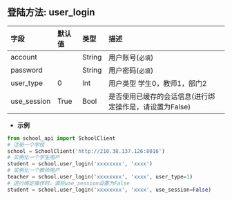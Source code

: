 ## 登陆方法: user_login

| 字段       | 默认值   |类型       |  描述       |
| :--------  | :-----  | :-----    | :----      |
| account    |         | String    | 用户账号(`必填`) |
| password   |         | String    | 用户密码(`必填`) |
| user_type  | 0       | Int       | 用户类型 学生0，教师1，部门2  |
| use_session| True    | Bool      | 是否使用已缓存的会话信息(进行绑定操作是，请设置为False)|

* **示例**

```python
from school_api import SchoolClient
# 注册一个学校
school = SchoolClient('http://210.38.137.126:8016')
# 实例化一个学生用户
student = school.user_login('xxxxxxxx', 'xxxx')
# 实例化一个教师用户
teacher = school.user_login('xxxxxxxx', 'xxxx', user_type=1)
# 进行绑定操作时，请将use_session设置为False
student = school.user_login('xxxxxxxx', 'xxxx', use_session=False)
```